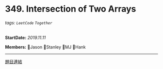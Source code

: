 # 349. Intersection of Two Arrays

###### tags: `LeetCode` `Together`

**StartDate:** *2019.11.11*

**Members:** 🐣Jason 🐣Stanley 🐣MJ 🐣Hank

---

[題目連結](https://leetcode.com/problems/intersection-of-two-arrays/)